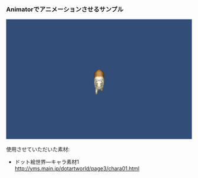 ### Animatorでアニメーションさせるサンプル

![](images/0.gif)

使用させていただいた素材:

- ドット絵世界―キャラ素材1 http://yms.main.jp/dotartworld/page3/chara01.html